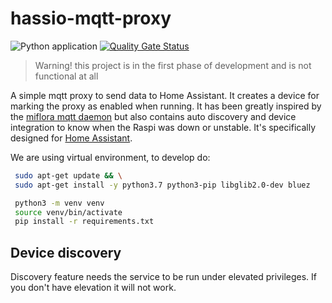 # hassio-mqtt-proxy

![Python application](https://github.com/jmservera/hassio-mqtt-proxy/workflows/Python%20application/badge.svg?branch=master)
[![Quality Gate Status](https://sonarcloud.io/api/project_badges/measure?project=jmservera_hassio-mqtt-proxy&metric=alert_status)](https://sonarcloud.io/dashboard?id=jmservera_hassio-mqtt-proxy)

> Warning! this project is in the first phase of development and is not functional at all 

A simple mqtt proxy to send data to Home Assistant. It creates a device for marking the proxy as enabled when running. It has been greatly inspired by the [miflora mqtt daemon](https://github.com/ThomDietrich/miflora-mqtt-daemon) but also contains auto discovery and device integration to know when the Raspi was down or unstable. It's specifically designed for [Home Assistant](https://github.com/home-assistant).

We are using virtual environment, to develop do:

```bash
 sudo apt-get update && \
 sudo apt-get install -y python3.7 python3-pip libglib2.0-dev bluez

 python3 -m venv venv 
 source venv/bin/activate
 pip install -r requirements.txt
```

## Device discovery

Discovery feature needs the service to be run under elevated privileges. If you don't have elevation it will not work.
